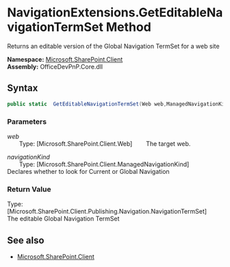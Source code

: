 # NavigationExtensions.GetEditableNavigationTermSet Method  
Returns an editable version of the Global Navigation TermSet for a web site  

**Namespace:** [Microsoft.SharePoint.Client](Microsoft.SharePoint.Client.md)  
**Assembly:** OfficeDevPnP.Core.dll  
## Syntax
```C#
public static  GetEditableNavigationTermSet(Web web,ManagedNavigationKind navigationKind)
```
### Parameters
*web*  
&emsp;&emsp;Type: [Microsoft.SharePoint.Client.Web] 
&emsp;&emsp;The target web.  
  
*navigationKind*  
&emsp;&emsp;Type: [Microsoft.SharePoint.Client.ManagedNavigationKind] 
&emsp;&emsp;Declares whether to look for Current or Global Navigation  
  
### Return Value
Type: [Microsoft.SharePoint.Client.Publishing.Navigation.NavigationTermSet]  
The editable Global Navigation TermSet

## See also
- [Microsoft.SharePoint.Client](Microsoft.SharePoint.Client.md)
